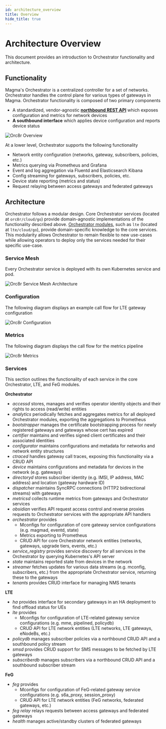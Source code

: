```yaml
---
id: architecture_overview
title: Overview
hide_title: true
---
```


# Architecture Overview

This document provides an introduction to Orchestrator functionality and architecture.

## Functionality

Magma's Orchestrator is a centralized controller for a set of networks. Orchestrator handles the control plane for various types of gateways in Magma. Orchestrator functionality is composed of two primary components

- A standardized, vendor-agnostic [**northbound REST API**](https://app.swaggerhub.com/apis/MagmaCore/Magma/1.0.0) which exposes
configuration and metrics for network devices
- **A southbound interface** which applies device configuration and reports device status

![Orc8r Overview](assets/orc8r/orc8r_overview.png)

At a lower level, Orchestrator supports the following functionality

- Network entity configuration (networks, gateway, subscribers, policies, etc.)
- Metrics querying via Prometheus and Grafana
- Event and log aggregation via Fluentd and Elasticsearch Kibana
- Config streaming for gateways, subscribers, policies, etc.
- Device state reporting (metrics and status)
- Request relaying between access gateways and federated gateways

## Architecture

Orchestrator follows a modular design. Core Orchestrator services (located at `orc8r/cloud/go`) provide domain-agnostic implementations of the functionality described above. [Orchestrator modules](./dev_dependencies.md), such as `lte` (located at `lte/cloud/go`), provide domain-specific knowledge to the core services. This modularity allows Orchestrator to remain flexible to new use-cases while allowing operators to deploy only the services needed for their specific use-case.

### Service Mesh

Every Orchestrator service is deployed with its own Kubernetes service and pod.

![Orc8r Service Mesh Architecture](assets/orc8r/orc8r_service_mesh.png)

### Configuration

The following diagram displays an example call flow for LTE gateway
configuration

![Orc8r Configuration](assets/orc8r/orc8r_configuration.png)

### Metrics

The following diagram displays the call flow for the metrics pipeline

![Orc8r Metrics](assets/orc8r/orc8r_metrics.png)

### Services

This section outlines the functionality of each service in the core
Orchestrator, LTE, and FeG modules.

**Orchestrator**

- *accessd* stores, manages and verifies operator identity objects and their rights to access (read/write) entities
- *analytics* periodically fetches and aggregates metrics for all deployed Orchestrator modules, exporting the aggregations to Prometheus
- *bootstrapper* manages the certificate bootstrapping process for newly registered gateways and gateways whose cert has expired
- *certifier* maintains and verifies signed client certificates and their associated identities
- *configurator* maintains configurations and metadata for networks and network entity structures
- *ctraced* handles gateway call traces, exposing this functionality via a CRUD API
- *device* maintains configurations and metadata for devices in the network (e.g. gateways)
- *directoryd* stores subscriber identity (e.g. IMSI, IP address, MAC address) and location (gateway hardware ID)
- *dispatcher* maintains SyncRPC connections (HTTP2 bidirectional streams) with gateways
- *metricsd* collects runtime metrics from gateways and Orchestrator services
- *obsidian* verifies API request access control and reverse proxies requests to Orchestrator services with the appropriate API handlers
- *orchestrator* provides
    - Mconfigs for configuration of core gateway service configurations (e.g. magmad, eventd, state)
    - Metrics exporting to Prometheus
    - CRUD API for core Orchestrator network entities (networks, gateways, upgrade tiers, events, etc.)
- *service_registry* provides service discovery for all services in the
Orchestrator by querying Kubernetes's API server
- *state* maintains reported state from devices in the network
- *streamer* fetches updates for various data streams (e.g. mconfig, subscribers, etc.) from the appropriate Orchestrator service, returning these to the gateways
- *tenants* provides CRUD interface for managing NMS tenants

**LTE**

- *ha* provides interface for secondary gateways in an HA deployment to find offload status for UEs
- *lte* provides
    - Mconfigs for configuration of LTE-related gateway service configurations (e.g. mme, pipelined, policydb)
    - CRUD API for LTE network entities (LTE networks, LTE gateways, eNodeBs, etc.)
- *policydb* manages subscriber policies via a northbound CRUD API and a southbound policy stream
- *smsd* provides CRUD support for SMS messages to be fetched by LTE gateways
- *subscriberdb* manages subscribers via a northbound CRUD API and a southbound subscriber stream

**FeG**

- *feg* provides
    - Mconfigs for configuration of FeG-related gateway service configurations (e.g. s6a_proxy, session_proxy)
    - CRUD API for LTE network entities (FeG networks, federated gateways, etc.)
- *feg relay* relays requests between access gateways and federated gateways
- *health* manages active/standby clusters of federated gateways
